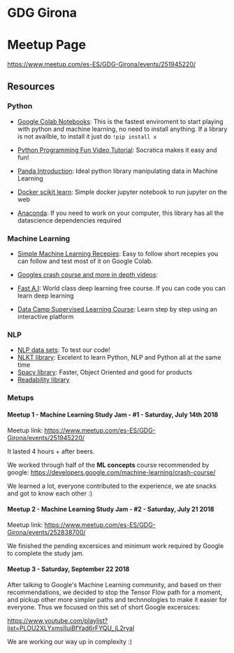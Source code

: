 # GDG Girona



# Meetup Page
https://www.meetup.com/es-ES/GDG-Girona/events/251945220/

## Resources

### Python


- [Google Colab Notebooks](https://colab.research.google.com): This is the fastest enviroment to start playing with python and machine learning, no need to install anything. If a library is not availble, to install it just do `!pip install x`

- [Python Programming Fun Video Tutorial](https://www.youtube.com/playlist?list=PLi01XoE8jYohWFPpC17Z-wWhPOSuh8Er-): Socratica makes it easy and fun!

- [Panda Introduction](https://colab.research.google.com/notebooks/mlcc/intro_to_pandas.ipynb?utm_source=mlcc&utm_campaign=colab-external&utm_medium=referral&utm_content=pandas-colab&hl=es-419): Ideal python library manipulating data in Machine Learning

- [Docker scikit learn](https://github.com/smizy/docker-scikit-learn): Simple docker jupyter notebook to run jupyter on the web

- [Anaconda](https://www.anaconda.com/): If you need to work on your computer, this library has all the datascience dependencies required

### Machine Learning
- [Simple Machine Learning Recepies](https://www.youtube.com/playlist?list=PLOU2XLYxmsIIuiBfYad6rFYQU_jL2ryal): Easy to follow short recepies you can follow and test most of it on Google Colab.

- [Googles crash course and more in depth videos](https://developers.google.com/machine-learning/crash-course/):
- [Fast A.I](http://course.fast.ai/): World class deep learning free course. If you can code you can learn deep learning
- [Data Camp Supervised Learning Course](https://www.datacamp.com/courses/supervised-learning-with-scikit-learn): Learn step by step using an interactive platform

### NLP
- [NLP data sets](https://github.com/niderhoff/nlp-datasets): To test our code!
- [NLKT library](https://www.nltk.org/book/): Excelent to learn Python, NLP and Python all at the same time
- [Spacy library](https://spacy.io/): Faster, Object Oriented and good for products
- [Readability library](https://github.com/shivam5992/textstat)

### Metups
#### Meetup 1 - Machine Learning Study Jam - #1 - Saturday, July 14th 2018
Meetup link: https://www.meetup.com/es-ES/GDG-Girona/events/251945220/

It lasted 4 hours + after beers.

We worked through half of the **ML concepts** course recommended by google: https://developers.google.com/machine-learning/crash-course/

We learned a lot, everyone contributed to the experience, we ate snacks and got to know each other :)

#### Meetup 2 - Machine Learning Study Jam - #2 - Saturday, July 21 2018
Meetup link:  https://www.meetup.com/es-ES/GDG-Girona/events/252838700/

We finished the pending excersices and minimum work required by Google to complete the study jam.

#### Meetup 3 - Saturday, September 22 2018

After talking to Google's Machine Learning community, and based on their recommendations, we decided to stop the Tensor Flow path for a moment, and pickup other more simpler paths and technnologies to make it easier for everyone.
Thus we focused on this set of short Google excersices:

https://www.youtube.com/playlist?list=PLOU2XLYxmsIIuiBfYad6rFYQU_jL2ryal

We are working our way up in complexity :)


